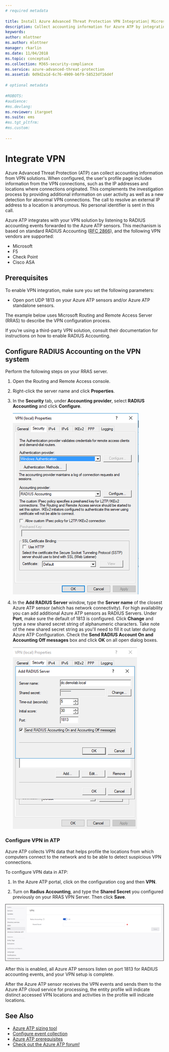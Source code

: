 ```yaml
---
# required metadata

title: Install Azure Advanced Threat Protection VPN Integration| Microsoft Docs
description: Collect accounting information for Azure ATP by integrating a VPN.
keywords:
author: mlottner
ms.author: mlottner
manager: rkarlin
ms.date: 11/04/2018
ms.topic: conceptual
ms.collection: M365-security-compliance
ms.service: azure-advanced-threat-protection
ms.assetid: 0d9d2a1d-6c76-4909-b6f9-58523df16d4f

# optional metadata

#ROBOTS:
#audience:
#ms.devlang:
ms.reviewer: itargoet
ms.suite: ems
#ms.tgt_pltfrm:
#ms.custom:

---
```



# Integrate VPN

Azure Advanced Threat Protection (ATP) can collect accounting information from VPN solutions. When configured, the user's profile page includes information from the VPN connections, such as the IP addresses and locations where connections originated. This complements the investigation process by providing additional information on user activity as well as a new detection for abnormal VPN connections. The call to resolve an external IP address to a location is anonymous. No personal identifier is sent in this call.

Azure ATP integrates with your VPN solution by listening to RADIUS accounting events forwarded to the Azure ATP sensors. This mechanism is based on standard RADIUS Accounting ([RFC 2866](https://tools.ietf.org/html/rfc2866)), and the following VPN vendors are supported:

-	Microsoft
-	F5
-	Check Point
-	Cisco ASA

## Prerequisites

To enable VPN integration, make sure you set the following parameters:

-	Open port UDP 1813 on your Azure ATP sensors and/or Azure ATP standalone sensors.


The example below uses Microsoft Routing and Remote Access Server (RRAS) to describe the VPN configuration process.

If you’re using a third-party VPN solution, consult their documentation for instructions on how to enable RADIUS Accounting.

## Configure RADIUS Accounting on the VPN system

Perform the following steps on your RRAS server.
 
1.	Open the Routing and Remote Access console.
2.	Right-click the server name and click **Properties**.
3.	In the **Security** tab, under **Accounting provider**, select **RADIUS Accounting** and click **Configure**.

    ![RADIUS setup](./media/radius-setup.png)

4.	In the **Add RADIUS Server** window, type the **Server name** of the closest Azure ATP sensor (which has network connectivity). For high availability you can add additional Azure ATP sensors as RADIUS Servers. Under **Port**, make sure the default of 1813 is configured. Click **Change** and type a new shared secret string of alphanumeric characters. Take note of the new shared secret string as you'll need to fill it out later during Azure ATP Configuration. Check the **Send RADIUS Account On and Accounting Off messages** box and click **OK** on all open dialog boxes.
 
     ![VPN setup](./media/vpn-set-accounting.png)
     
### Configure VPN in ATP

Azure ATP collects VPN data that helps profile the locations from which computers connect to the network and to be able to detect suspicious VPN connections.

To configure VPN data in ATP:

1.	In the Azure ATP portal, click on the configuration cog and then **VPN**.
 

2.	Turn on **Radius Accounting**, and type the **Shared Secret** you configured previously on your RRAS VPN Server. Then click **Save**.
 

  ![Configure Azure ATP VPN](./media/atp-vpn-radius.png)


After this is enabled, all Azure ATP sensors listen on port 1813 for RADIUS accounting events, and your VPN setup is complete. 

 After the Azure ATP sensor receives the VPN events and sends them to the Azure ATP cloud service for processing, the entity profile will indicate distinct accessed VPN locations and activities in the profile will indicate locations.



## See Also
- [Azure ATP sizing tool](https://aka.ms/aatpsizingtool)
- [Configure event collection](configure-event-collection.md)
- [Azure ATP prerequisites](atp-prerequisites.md)
- [Check out the Azure ATP forum!](https://aka.ms/azureatpcommunity)
